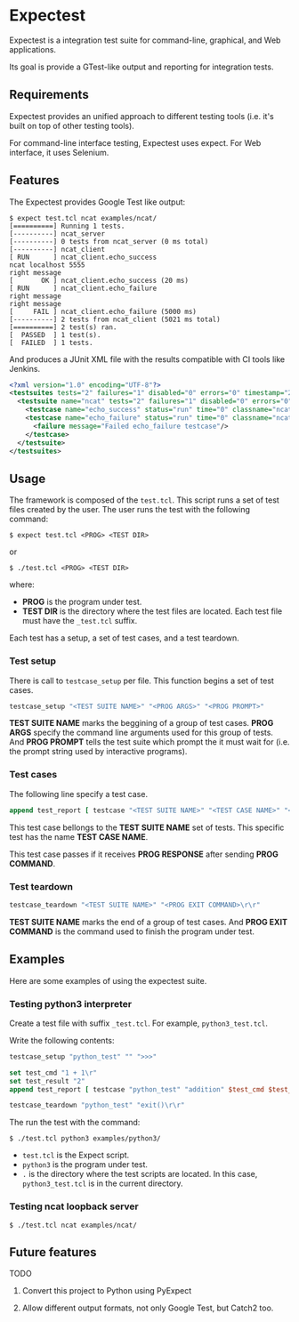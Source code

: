 # Expectest

Expectest is a integration test suite for command-line, graphical, and Web applications.

Its goal is provide a GTest-like output and reporting for integration tests.

## Requirements

Expectest provides an unified approach to different testing tools (i.e. it's built on top of other testing tools).

For command-line interface testing, Expectest uses expect. For Web interface, it uses Selenium.

## Features

The Expectest provides Google Test like output:

```shell
$ expect test.tcl ncat examples/ncat/
[==========] Running 1 tests.
[----------] ncat_server
[----------] 0 tests from ncat_server (0 ms total)
[----------] ncat_client
[ RUN      ] ncat_client.echo_success
ncat localhost 5555
right message
[       OK ] ncat_client.echo_success (20 ms)
[ RUN      ] ncat_client.echo_failure
right message
right message
[     FAIL ] ncat_client.echo_failure (5000 ms)
[----------] 2 tests from ncat_client (5021 ms total)
[==========] 2 test(s) ran.
[  PASSED  ] 1 test(s).
[  FAILED  ] 1 tests.
```

And produces a JUnit XML file with the results compatible with CI tools like Jenkins.

```xml
<?xml version="1.0" encoding="UTF-8"?>
<testsuites tests="2" failures="1" disabled="0" errors="0" timestamp="2020-12-26T23:31:24" time="0" name="AllTests">
  <testsuite name="ncat" tests="2" failures="1" disabled="0" errors="0" time="0">
    <testcase name="echo_success" status="run" time="0" classname="ncat_client"/>
    <testcase name="echo_failure" status="run" time="0" classname="ncat_client">
      <failure message="Failed echo_failure testcase"/>
    </testcase>
  </testsuite>
</testsuites>
```

## Usage

The framework is composed of the ```test.tcl```. This script runs a set of test files created by the user. The user runs the test with the following command:

```shell
$ expect test.tcl <PROG> <TEST DIR>
```

or 

```shell
$ ./test.tcl <PROG> <TEST DIR>
```

where:
- __PROG__ is the program under test.
- __TEST DIR__ is the directory where the test files are located. Each test file must have the ```_test.tcl``` suffix.

Each test has a setup, a set of test cases, and a test teardown.

### Test setup

There is call to ```testcase_setup``` per file. This function begins a set of test cases.

```tcl
testcase_setup "<TEST SUITE NAME>" "<PROG ARGS>" "<PROG PROMPT>"
```

__TEST SUITE NAME__ marks the beggining of a group of test cases. __PROG ARGS__ specify the command line arguments used for this group of tests. And __PROG PROMPT__ tells the test suite which prompt the it must wait for (i.e. the prompt string used by interactive programs).

### Test cases

The following line specify a test case.

```tcl
append test_report [ testcase "<TEST SUITE NAME>" "<TEST CASE NAME>" "<PROG COMMAND>\r" "<PROG RESPONSE>" ]
```
This test case bellongs to the __TEST SUITE NAME__ set of tests. This specific test has the name __TEST CASE NAME__.

This test case passes if it receives __PROG RESPONSE__ after sending __PROG COMMAND__.

### Test teardown

```tcl
testcase_teardown "<TEST SUITE NAME>" "<PROG EXIT COMMAND>\r\r"
```
__TEST SUITE NAME__ marks the end of a group of test cases. And __PROG EXIT COMMAND__ is the command used to finish the program under test.


## Examples

Here are some examples of using the expectest suite.

### Testing python3 interpreter

Create a test file with suffix ```_test.tcl```. For example, ```python3_test.tcl```.

Write the following contents:

```tcl
testcase_setup "python_test" "" ">>>"

set test_cmd "1 + 1\r"
set test_result "2"
append test_report [ testcase "python_test" "addition" $test_cmd $test_result ]

testcase_teardown "python_test" "exit()\r\r"
```

The run the test with the command:

```shell
$ ./test.tcl python3 examples/python3/
```

- ```test.tcl``` is the Expect script.
- ```python3``` is the program under test.
- ```.``` is the directory where the test scripts are located. In this case, ```python3_test.tcl``` is in the current directory.

### Testing ncat loopback server

```shell
$ ./test.tcl ncat examples/ncat/
```

## Future features

TODO

1) Convert this project to Python using PyExpect

2) Allow different output formats, not only Google Test, but Catch2 too.
